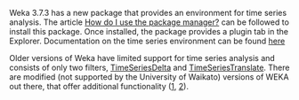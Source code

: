Weka 3.7.3 has a new package that provides an environment for time series analysis. The article [How do I use the package manager?](../packages/manager.md) can be followed to install this package. Once installed, the package provides a plugin tab in the Explorer. Documentation on the time series environment can be found [here](http://wiki.pentaho.com/display/DATAMINING/Time+Series+Analysis+and+Forecasting+with+Weka) 

Older versions of Weka have limited support for time series analysis and consists of only two filters, [TimeSeriesDelta](http://weka.sourceforge.net/doc.dev/weka/filters/unsupervised/attribute/TimeSeriesDelta.html) and [TimeSeriesTranslate](http://weka.sourceforge.net/doc.dev/weka/filters/unsupervised/attribute/TimeSeriesTranslate.html). There are modified (not supported by the University of Waikato) versions of WEKA out there, that offer additional functionality ([1](http://davis.wpi.edu/xmdv/weka/), [2](http://www.cse.unsw.edu.au/~waleed/tclass/)).
